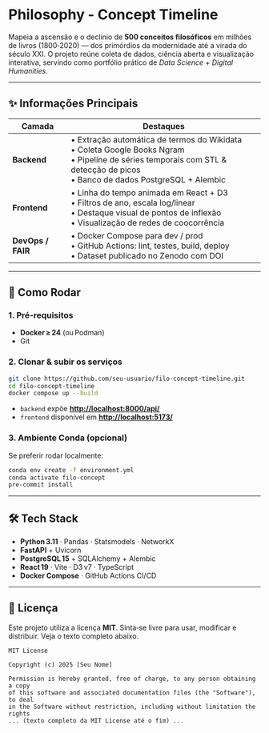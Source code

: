 # Philosophy ‑ Concept Timeline

Mapeia a ascensão e o declínio de **500 conceitos filosóficos** em milhões de livros (1800‑2020) — dos primórdios da modernidade até a virada do século XXI. O projeto reúne coleta de dados, ciência aberta e visualização interativa, servindo como portfólio prático de *Data Science* + *Digital Humanities*.

---

## ✨ Informações Principais

| Camada            | Destaques                                                                                                                                                                            |
| ----------------- | ------------------------------------------------------------------------------------------------------------------------------------------------------------------------------------ |
| **Backend**       | • Extração automática de termos do Wikidata <br>• Coleta Google Books Ngram <br>• Pipeline de séries temporais com STL & detecção de picos <br>• Banco de dados PostgreSQL + Alembic |
| **Frontend**      | • Linha do tempo animada em React + D3 <br>• Filtros de ano, escala log/linear <br>• Destaque visual de pontos de inflexão <br>• Visualização de redes de coocorrência               |
| **DevOps / FAIR** | • Docker Compose para dev / prod <br>• GitHub Actions: lint, testes, build, deploy <br>• Dataset publicado no Zenodo com DOI                                                         |

---

## 🚀 Como Rodar

### 1. Pré‑requisitos

* **Docker ≥ 24** (ou Podman)
* Git

### 2. Clonar & subir os serviços

```bash
git clone https://github.com/seu‑usuario/filo‑concept‑timeline.git
cd filo‑concept‑timeline
docker compose up --build
```

* `backend` expõe **[http://localhost:8000/api/](http://localhost:8000/api/)**
* `frontend` disponível em **[http://localhost:5173/](http://localhost:5173/)**

### 3. Ambiente Conda (opcional)

Se preferir rodar localmente:

```bash
conda env create -f environment.yml
conda activate filo-concept
pre-commit install
```

---

## 🛠️ Tech Stack

* **Python 3.11** · Pandas · Statsmodels · NetworkX
* **FastAPI** + Uvicorn
* **PostgreSQL 15** + SQLAlchemy + Alembic
* **React 19** · Vite · D3 v7 · TypeScript
* **Docker Compose** · GitHub Actions CI/CD

---

## 📄 Licença

Este projeto utiliza a licença **MIT**. Sinta‑se livre para usar, modificar e distribuir. Veja o texto completo abaixo.

```
MIT License

Copyright (c) 2025 [Seu Nome]

Permission is hereby granted, free of charge, to any person obtaining a copy
of this software and associated documentation files (the "Software"), to deal
in the Software without restriction, including without limitation the rights
... (texto completo da MIT License até o fim) ...
```
